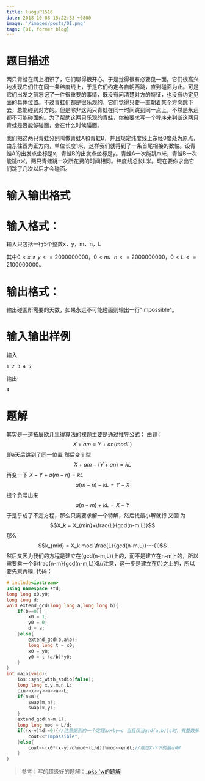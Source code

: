 ```yaml
---
title: luoguP1516
date: 2018-10-08 15:22:33 +0800
image: '/images/posts/OI.png'
tags: [OI, former blog]
---
```


# 题目描述
两只青蛙在网上相识了，它们聊得很开心，于是觉得很有必要见一面。它们很高兴地发现它们住在同一条纬度线上，于是它们约定各自朝西跳，直到碰面为止。可是它们出发之前忘记了一件很重要的事情，既没有问清楚对方的特征，也没有约定见面的具体位置。不过青蛙们都是很乐观的，它们觉得只要一直朝着某个方向跳下去，总能碰到对方的。但是除非这两只青蛙在同一时间跳到同一点上，不然是永远都不可能碰面的。为了帮助这两只乐观的青蛙，你被要求写一个程序来判断这两只青蛙是否能够碰面，会在什么时候碰面。

我们把这两只青蛙分别叫做青蛙A和青蛙B，并且规定纬度线上东经0度处为原点，由东往西为正方向，单位长度1米，这样我们就得到了一条首尾相接的数轴。设青蛙A的出发点坐标是x，青蛙B的出发点坐标是y。青蛙A一次能跳m米，青蛙B一次能跳n米，两只青蛙跳一次所花费的时间相同。纬度线总长L米。现在要你求出它们跳了几次以后才会碰面。

# 输入输出格式
#  输入格式：
输入只包括一行5个整数x，y，m，n，L

其中$0<x≠y < =2000000000，0 < m、n < =2000000000，0 < L < =2100000000$。

#  输出格式：
输出碰面所需要的天数，如果永远不可能碰面则输出一行"Impossible"。

#  输入输出样例
输入
```
1 2 3 4 5
```
输出:
```
4
```
# 题解
其实是一道拓展欧几里得算法的裸题主要是通过推导公式：
由题：
$$X+am\equiv Y+an(mod L)$$
即a天后跳到了同一位置
然后变个型
$$X+am - (Y+an)=kL$$
再变一下
$X-Y+a(m-n)=kL$
$$a(m-n)-kL=Y-X$$
提个负号出来
$$a(n-m)+kL = X-Y$$
于是乎成了不定方程，那么只需要求解一个特解，然后找最小解就行
又因 为$$X_k = X_{min}+\frac{L}{gcd(n-m,L)}$$
那么$$k_{mid} = X_k mod \frac{L}{gcd(n-m,L)}---(1)$$
然后又因为我们的方程是建立在(gcd(n-m,L))上的，而不是建立在n-m上的，所以需要乘一个$\frac{n-m}{gcd(n-m,L)}$//注意，这一步是建立在(1)之上的，所以要先乘再模;
代码：
```cpp
# include<iostream>
using namespace std;
long long x0,y0;
long long d;
void extend_gcd(long long a,long long b){
	if(b==0){
		x0 = 1;
		y0 = 0;
		d = a;
	}else{
		extend_gcd(b,a%b);
		long long t = x0;
		x0 = y0;
		y0 = t-(a/b)*y0;
	}
}
int main(void){
	ios::sync_with_stdio(false);
	long long x,y,m,n,L;
	cin>>x>>y>>m>>n>>L;
	if(n<m){
		swap(m,n);
		swap(x,y);
	}
	extend_gcd(n-m,L);
	long long mod = L/d;
	if((x-y)%d!=0){//注意提到的一个定理ax+by=c 当且仅当gcd(a,b)|c时，有整数解
		cout<<"Impossible";
	}else{
		cout<<(x0*(x-y)/d%mod+(L/d))%mod<<endl;//取在X-Y下的最小解
	}
}
```
>参考：写的超级好的题解：[_pks 'w的题解](https://pks-loving.blog.luogu.org/solution-p1516)